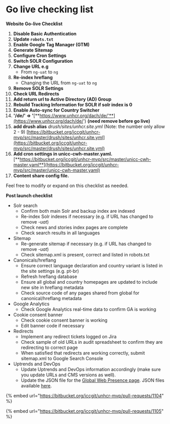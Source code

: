 # Go live checking list

**Website Go-live Checklist**

1. **Disable Basic Authentication**
2. **Update `robots.txt`**
3. **Enable Google Tag Manager (GTM)**
4. **Generate Sitemap**
5. **Configure Cron Settings**
6. **Switch SOLR Configuration**
7. **Change URL e.g**
   * From `ng-uat` to `ng`
8. **Re-index hreflang**
   * Changing the URL from `ng-uat` to `ng`
9. **Remove SOLR Settings**
10. **Check URL Redirects**
11. **Add return url to Active Directory (AD) Group**
12. **Rebuild Tracking Information for SOLR if solr index is 0**
13. **Enable Auto-sync for Country Switcher**
14. **'/de/' => '**[**https://www.unhcr.org/dach/de/'**](https://www.unhcr.org/dach/de/') **(need remove before go live)**
15. **add drush alias** _drush/sites/unhcr.site.yml_ (Note: the number only allow 2 - 9) [https://bitbucket.org/iccgit/unhcr-mvp/src/master/drush/sites/unhcr.site.yml](https://bitbucket.org/iccgit/unhcr-mvp/src/master/drush/sites/unhcr.site.yml)
16. **Add cron settings in unicc-cwh-master.yaml.** [**https://bitbucket.org/iccgit/unhcr-mvp/src/master/unicc-cwh-master.yaml**](https://bitbucket.org/iccgit/unhcr-mvp/src/master/unicc-cwh-master.yaml)
17. **Content share config file.**

Feel free to modify or expand on this checklist as needed.

**Post launch checklist**

* Solr search
  * Confirm both main Solr and backup index are indexed
  * Re-index Solr indexes if necessary (e.g. if URL has changed to remove _-uat_)
  * Check news and stories index pages are complete
  * Check search results in all languages
* Sitemap
  * Re-generate sitemap if necessary (e.g. if URL has changed to remove _-uat_)
  * Check sitemap.xml is present, correct and listed in robots.txt
* Canonicals/hreflang
  * Ensure correct language declaration and country variant is listed in the site settings (e.g. pt-br)
  * Refresh hreflang database
  * Ensure all global and country homepages are updated to include new site in hreflang metadata
  * Check source code of any pages shared from global for canonical/hreflang metadata
* Google Analytics
  * Check Google Analytics real-time data to confirm GA is working
* Cookie consent banner
  * Check cookie consent banner is working
  * Edit banner code if necessary
* Redirects
  * Implement any redirect tickets logged on Jira
  * Check sample of old URLs in audit spreadsheet to confirm they are redirecting to correct page
  * When satisfied that redirects are working correctly, submit sitemap.xml to Google Search Console
* Uptrends and DevOps
  * Update Uptrends and DevOps information accordingly (make sure you update URLs and CMS versions as well).
  * Update the JSON file for the [Global Web Presence page](https://code.refugeeagency.org/global-web-presence/). JSON files available [here](https://unhcr365.sharepoint.com/teams/psp-desdevelopment/Shared%20Documents/Forms/AllItems.aspx?csf=1\&web=1\&e=YRozcI\&CID=390e05ba%2D11b4%2D41db%2Db902%2D5ddad32e1794\&FolderCTID=0x012000AEFD63D523C65A4F924C8C799F358410\&id=%2Fteams%2Fpsp%2Ddesdevelopment%2FShared%20Documents%2FQuality%20of%20Service%2FCountry%20and%20Help%20JSON%20files%20%28code%2Erefugeeagency%2Eorg%29).

{% embed url="https://bitbucket.org/iccgit/unhcr-mvp/pull-requests/1104" %}

{% embed url="https://bitbucket.org/iccgit/unhcr-mvp/pull-requests/1105" %}
